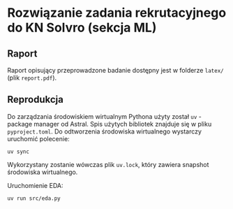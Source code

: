 # Rozwiązanie zadania rekrutacyjnego do KN Solvro (sekcja ML)

## Raport
Raport opisujący przeprowadzone badanie dostępny jest w folderze `latex/` (plik `report.pdf`).

## Reprodukcja
Do zarządzania środowiskiem wirtualnym Pythona użyty został `uv` - package manager od Astral.
Spis użytych bibliotek znajduje się w pliku `pyproject.toml`.
Do odtworzenia środowiska wirtualnego wystarczy uruchomić polecenie:
```
uv sync
```
Wykorzystany zostanie wówczas plik `uv.lock`, który zawiera snapshot środowiska wirtualnego.

Uruchomienie EDA:
```
uv run src/eda.py
```
